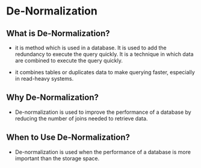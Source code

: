 ﻿# De-Normalization

## What is De-Normalization?

- it is method which is used in a database.
It is used to add the redundancy to execute the query quickly.
It is a technique in which data are combined to execute the query quickly.



-  it combines tables or duplicates data to make querying faster, especially in read-heavy systems.
	
## Why De-Normalization?

-  De-normalization is used to improve the performance of a database by reducing the number of joins needed to retrieve data.
	
## When to Use De-Normalization?

-  De-normalization is used when the performance of a database is more important than the storage space.
	
